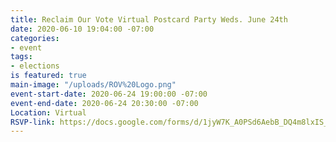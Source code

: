 ```yaml
---
title: Reclaim Our Vote Virtual Postcard Party Weds. June 24th
date: 2020-06-10 19:04:00 -07:00
categories:
- event
tags:
- elections
is featured: true
main-image: "/uploads/ROV%20Logo.png"
event-start-date: 2020-06-24 19:00:00 -07:00
event-end-date: 2020-06-24 20:30:00 -07:00
Location: Virtual
RSVP-link: https://docs.google.com/forms/d/1jyW7K_A0PSd6AebB_DQ4m8lxIS_3IWjOe3KkCl1F7IU/edit
---
```


